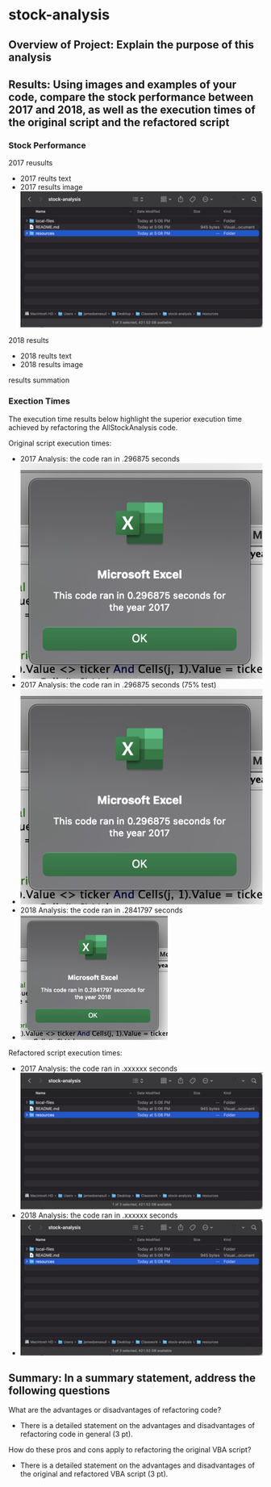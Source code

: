 # stock-analysis

## Overview of Project: Explain the purpose of this analysis

## Results: Using images and examples of your code, compare the stock performance between 2017 and 2018, as well as the execution times of the original script and the refactored script

### Stock Performance

2017 reusults

- 2017 reults text
- 2017 results image
![placeholder-image](resources/resources-image-placeholder1.png)

2018 results

- 2018 reults text
- 2018 results image

results summation

### Exection Times

The execution time results below highlight the superior execution time achieved by refactoring the AllStockAnalysis code.

Original script execution times:

- 2017 Analysis: the code ran in .296875 seconds
- ![2017-original-runtime](resources/module-2017-runtime.png)
- 2017 Analysis: the code ran in .296875 seconds (75% test)
- ![2017-original-runtime](resources/module-2017-runtime-.75_size.png)
- 2018 Analysis: the code ran in .2841797 seconds
- ![2018-original-runtime](resources/module-2018-runtime-scaled_down.png)

Refactored script execution times:

- 2017 Analysis: the code ran in .xxxxxx seconds
![2017-refactored-runtime](resources/resources-image-placeholder1.png)
- 2018 Analysis: the code ran in .xxxxxx seconds
- ![2018-refactored-runtime](resources/resources-image-placeholder1.png)

## Summary: In a summary statement, address the following questions

What are the advantages or disadvantages of refactoring code?

- There is a detailed statement on the advantages and disadvantages of refactoring code in general (3 pt).

How do these pros and cons apply to refactoring the original VBA script?

- There is a detailed statement on the advantages and disadvantages of the original and refactored VBA script (3 pt).

